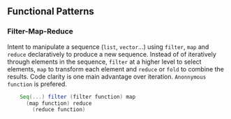 ## Functional Patterns

### Filter-Map-Reduce

Intent to manipulate a sequence (`list`, `vector`...) using `filter`, `map` and 
`reduce` declaratively to produce a new sequence. Instead of of iteratively 
through elements in the sequence, `filter` at a higher level to select elements, 
`map` to transform each element and `reduce` or `fold` to combine the results.
Code clarity is one main advantage over iteration. `Anonnymous function` is 
prefered.

```scala
    Seq(...) filter (filter function) map
      (map function) reduce
        (reduce function)
```

